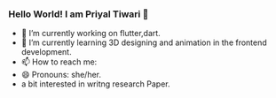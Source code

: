 ### Hello World! I am Priyal Tiwari 👋




- 🔭 I’m currently working on flutter,dart.
- 🌱 I’m currently learning 3D designing and animation in the frontend development.
- 📫 How to reach me: 
- 😄 Pronouns: she/her.
-  a bit interested in writng research Paper. 


